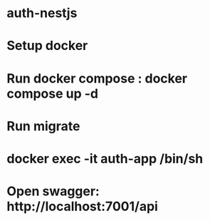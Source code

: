 # auth-nestjs

# Setup docker

# Run docker compose : docker compose up -d

# Run migrate

# docker exec -it auth-app /bin/sh

# Open swagger: http://localhost:7001/api
